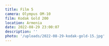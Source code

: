```yaml
---
title: Film 5
camera: Olympus OM-10
film: Kodak Gold 200
location: Armenia
date: 2022-08-29 23:00:07
description: ''
photo: '/uploads/2022-08-29-kodak-gold-15.jpg'
---
```

